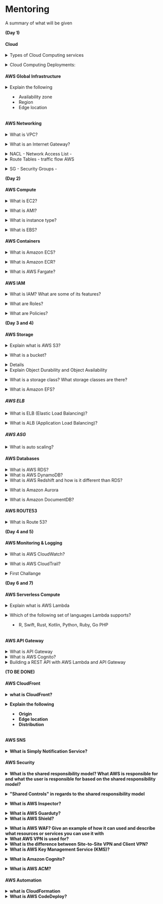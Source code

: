 # Mentoring


A summary of what will be given

<b>(Day 1)</b>

#### Cloud

<details>
<summary> Types of Cloud Computing services</summary><br><b>

1 - IAAS (Infrastructure as a service)<br><br>
  IaaS stands for Infrastructure-as-a-Service. It allows organizations to purchase resources like networking and storage on-demand instead of having to buy costly hardware. IaaS is highly scalable and offers businesses more flexibility than on-premise solutions.

  IaaS can be seen as the basic layer in cloud computing. The virtualized components available through the internet are equivalent to the servers and hardware companies would traditionally store in their building.

  1.1 - When to use IaaS?
  
  Organizations of all sizes can benefit from IaaS. Small companies who want to avoid purchasing hardware or don’t have the time, staff, or ability to host large data centers on-premise, as well as larger businesses who want to stay in control of their apps and only want to consume the resources they actually need. The scalability of IaaS is also great for companies that experience rapid growth.

  1.2 - IaaS delivery
  
  With IaaS, enterprises get a full cloud computing infrastructure including network, servers, operating system, and data centers/storage. Full access is granted through virtualization technology via dashboard or API. This way, clients have complete control over their computing infrastructure.

  The IaaS provider is responsible for managing and maintaining servers, hard drives, storage, and virtualization tools. However, applications, runtime, OS, middleware, and data still need to be managed by the client.

  1.3 - IaaS benefits
  * Flexibility: IaaS is more flexible than all the other cloud computing models.
  * Automation: With IaaS, you can easily automate the deployment of servers, storage, and networking.
  * Cost-reduction: IaaS lets you purchase resources on an as-needed basis, so you only pay for what you’re actually using.
  * Control: IaaS lets you retain complete control of your infrastructure.
  * Scalability: Since you’re only “renting” IT components, you can easily upscale or downscale your resources.

  1.4 - IaaS disadvantages
  * Legacy systems: Before migrating to the cloud, legacy apps might have to be enhanced for the new type of infrastructure.
  * Internal training: Staff might have to undergo additional training to effectively manage and monitor IaaS.
  * Security: While you are in control over your apps, data, middleware, and the OS platform, you are also responsible for mitigating new security threats.

  
  2 - PAAS (Platform as a Service)<br><br>
  PaaS stands for Platform-as-a-Service. The platform that can be accessed through the internet provides developers with a framework and tools to build apps and software that are tailored to the organization’s individual needs.

  PaaS can be seen as a scaled-down version of IaaS. Just like IaaS, the customers have access to servers and data centers which are maintained and managed by the third-party provider. However, they mainly use PaaS for building custom SaaS applications.

  2.1 - When to use PaaS?
  
  There are several situations when a Platform-as-a-Service would be a good idea. For example, if you have several developers working on the same development project, PaaS is a great way to streamline workflows.

  You can even include other vendors and stay flexible during the entire process. PaaS is also the way to go if your organization requires customized applications that need to be developed and deployed in a short amount of time.

  2.2 - PaaS delivery
  
  PaaS delivery can be compared to the way SaaS is delivered. The only difference is that customers don’t access online software, but an online platform for the creation of software. And since tools and environment are ready-to-use, software engineers and developers can concentrate on building applications without having to worry about other components like operation systems, storage, and infrastructure.

  2.3 - PaaS benefits
  * Cost-reduction: PaaS is a simple, cost-effective way to quickly develop and deploy new apps.
  * Scalability: PaaS service models can easily be adjusted to a developer’s needs.
  * Migration: With PaaS, it’s easy to migrate to a hybrid cloud model.
  * Less coding: Your developer teams have to do a lot less coding than before.
  * Freedom: PaaS frees up time as developers can customize apps without having to maintain the software.

  2.4 - PaaS disadvantages
  * Data security: Using third-party vendor-controlled servers means that there are various security risks to look out for.
  * Runtime issues: Some PaaS solutions are not optimized for the language or framework that your development teams are used to.
  * Integrations: You might encounter some challenges with integrating new applications as not every component of your legacy IT system is built for the cloud.
  * Limitations: Customized cloud operations tend to have automated workflows that might not be compatible with PaaS solutions, thus limiting operational capabilities for your end-user.
  
  
  3 - SAAS (Software as a Service)<br><br>
  SaaS stands for Software-as-a-Service. These entire cloud application services are the most common form of cloud computing. They are ready-to-use and often run directly through the client’s web browser, meaning there is no need for installations or downloads like it with on-prem solutions.

  SaaS is hosted on remote servers and fully managed, updated, and maintained by a third-party vendor. This results in less responsibility but also less control for the end-user.

  3.1 - When to use SaaS?
  
  SaaS is ideal for small companies or startups that don’t have the capacity to develop their own software applications. From e-commerce to short-term projects, SaaS is the quickest and easiest solution if you don’t need highly customized applications. SaaS is also a great option for applications that are not used very often, e.g. tax software.

  3.2 - SaaS delivery
  
  SaaS is delivered as a fully functional service and can be accessed remotely via any web browser, allowing clients to work from anywhere. The users connect to the app through a dashboard or API and rely on the SaaS provider when it comes to bug fixes, middleware, support, and any potential technical issues.

  3.3 - SaaS benefits
  * Cost-reduction: SaaS usually resides in a shared or multi-tenant environment. When managed correctly, the license costs are lower compared to traditional models.
  * Scalability: SaaS solutions are easy to scale up or down based on your specific needs.
  * Integration: Many SaaS solutions have integrations with other SaaS offerings, so you don’t have to buy another server or software.
  * Upgrades: With SaaS, you instantly benefit from new software releases and upgrades.
  * Ease of use: Without installation or download, SaaS is easy to use and comes with baked-in best practices.

  3.4 - SaaS disadvantages
  * Data security: Since large volumes of sensitive data are being exchanged with off-premise servers, security and compliance might be compromised.
  * Limited customization: SaaS only allows for minimal customization when it comes to features and capabilities.
  * Interoperability: It might be difficult to integrate SaaS with existing apps and services due to dependencies.
  * Less control: Users have very little control over functionalities, performance, downtime, or how their data is governed.
  * Wasted resources: With the ease of use and scalability SaaS provides, an organization's SaaS stack includes many overlapping, underutilized, or unused apps. The value of SaaS apps in the organization can drop without automated SaaS Management or SaaS optimization processes in place.  
  * Shadow IT: Employees often purchase or sign up for new SaaS without the knowledge of IT. Unmanaged SaaS apps could have potential security gaps.
 
</b></details>


<details>

<summary> Cloud Computing Deployments:</summary> <br><b>


  1 - Public - The public cloud refers to the cloud computing model in which IT services are delivered via the internet. As the most popular model of cloud computing services, the public cloud offers vast choices in terms of solutions and computing resources to address the growing needs of organizations of all sizes and verticals.
  
  1.1 - When to use the public cloud
  * Predictable computing needs, such as communication services for a specific number of users
  * Apps and services necessary to perform IT and business operations
  * Additional resource requirements to address varying peak demands
  * Software development and test environments
  
  1.2 - Advantages of public cloud
  * No CapEx. No investments required to deploy and maintain the IT infrastructure.
  * Technical agility. High scalability and flexibility to meet unpredictable workload demands.
  * Business focus. The reduced complexity and requirements on in-house IT expertise is minimized, as the cloud vendor is responsible for infrastructure management.
  * Affordability. Flexible pricing options based on different SLA offerings
  * Cost agility. The cost agility allows organizations to follow lean growth strategies and focus their investments on innovation projects

  1.3 - Drawbacks of public cloud
  * Lack of cost control. The total cost of ownership (TCO) can rise exponentially for large-scale usage, specifically for midsize to large enterprises.
  * Lack of security. Public cloud is the least secure, by nature, so it isn’t best for sensitive mission-critical IT workloads.
  * Minimal technical control. Low visibility and control into the infrastructure may not meet your compliance needs.
  
  
  2 - Private - The private cloud refers to any cloud solution dedicated for use by a single organization. In the private cloud, you’re not sharing cloud computing resources with any other organization. The data center resources may be located on-premise or operated by a third-party vendor off-site. The computing resources are isolated and delivered via a secure private network, and not shared with other customers.
  
  2.1 - When to use the private cloud
  * Highly regulated industries and government agencies
  * Sensitive data
  * Companies that require strong control and security over their IT workloads and the underlying infrastructure
  * Large enterprises that require advanced data center technologies to operate efficiently and cost-effectively
  * Organizations that can afford to invest in high performance and availability technologies

  2.2 - Advantages of private cloud
  * Exclusive environments. Dedicated and secure environments that cannot be accessed by other organizations.
  * Custom security. Compliance to stringent regulations as organizations can run protocols, configurations, and measures to customize security based on unique workload requirements
  * Scalability without tradeoffs. High scalability and efficiency to meet unpredictable demands without compromising on security and performance
  * Efficient performance. The private cloud is reliable for high SLA performance and efficiency.
  * Flexibility. The private cloud is flexible as you transform the infrastructure based on ever-changing business and IT needs of the organization.

  2.3 - Drawbacks of private cloud
  * Price. The private cloud is an expensive solution with a relatively high TCO compared to public cloud alternatives, especially for short-term use cases.
  * Mobile difficulty. Mobile users may have limited access to the private cloud considering the high security measures in place.
  * Scalability depends. The infrastructure may not offer high scalability to meet unpredictable demands if the cloud data center is limited to on-premise computing resources

  3 - Hybrid - The hybrid cloud is any cloud infrastructure environment that combines both public and private cloud solutions. The resources are typically orchestrated as an integrated infrastructure environment. Apps and data workloads can share the resources between public and private cloud deployment based on organizational business and technical policies around aspects like Security, Performance, Scalability, Cost and Efficiency.

  3.1 - When to use the hybrid cloud
  * Organizations serving multiple verticals facing different IT security, regulatory, and performance requirements
  * Optimizing cloud investments without compromising on the value that public or private cloud technologies can deliver
  * Improving security on existing cloud solutions such as SaaS offerings that must be delivered via secure private networks
  * Strategically approaching cloud investments to continuously switch and tradeoff between the best cloud service delivery model available in the market

  3.2 - Advantages of hybrid cloud
  * Policy-driven option. Flexible policy-driven deployment to distribute workloads across public and private infrastructure environments based on security, performance, and cost requirements.
  * Scale with security. Scalability of public cloud environments is achieved without exposing sensitive IT workloads to the inherent security risks.
  * Reliability. Distributing services across multiple data centers, some public, some private, results in maximum reliability.
  * Cost control. Improved security posture as sensitive IT workloads run on dedicated resources in private clouds while regular workloads are spread across inexpensive public cloud infrastructure to tradeoff for cost investments

  3.3 - Drawbacks of hybrid cloud
  * Price. Toggling between public and private can be hard to track, resulting in wasteful spending.
  * Management. Strong compatibility and integration is required between cloud infrastructure spanning different locations and categories. This is a limitation with public cloud deployments, for which organizations lack direct control over the infrastructure.
  * Added complexity. Additional infrastructure complexity is introduced as organizations operate and manage an evolving mix of private and public cloud architecture.
 
  </b></details>

#### AWS Global Infrastructure

<details>
<summary>Explain the following

  * Availability zone
  * Region
  * Edge location</summary><br><b>
AWS regions are data centers hosted across different geographical locations worldwide, each region is completely independent of one another.<br>

Within each region, there are multiple isolated locations known as Availability Zones. Multiple availability zones ensure high availability in case one of them goes down.<br>

Edge locations are basically content delivery network which caches data and insures lower latency and faster delivery to the users in any location. They are located in major cities in the world.
</b></details>

#### AWS Networking

<details>
<summary>What is VPC?</summary><br><b>

"A logically isolated section of the AWS cloud where you can launch AWS resources in a virtual network that you define"
Read more about it [here](https://aws.amazon.com/vpc).
</b></details>

<details>
<summary>What is an Internet Gateway?</summary><br><b>

"component that allows communication between instances in your VPC and the internet" (AWS docs).
Read more about it [here](https://docs.aws.amazon.com/vpc/latest/userguide/VPC_Internet_Gateway.html)
</b></details>

<details>
<summary>NACL - Network Access List -</summary><br><b>
 allow or deny traffic on the subnet level
</b></details>

<details>
<summary>Route Tables - traffic flow AWS </summary><br><b>

</b></details>

<details>
<summary>SG - Security Groups - </summary><br><b>
allow or deny traffic on the intance level
  
* NACL - security layer on the subnet level.
* Security Group - security layer on the instance level.

Read more about it [here](https://docs.aws.amazon.com/AWSEC2/latest/UserGuide/ec2-security-groups.html) and [here](https://docs.aws.amazon.com/vpc/latest/userguide/VPC_SecurityGroups.html)
</b></details>

<b>(Day 2)</b>

#### AWS Compute

<details>
<summary>What is EC2?</summary><br><b>

"a web service that provides secure, resizable compute capacity in the cloud".
Read more [here](https://aws.amazon.com/ec2)
</b></details>

<details>
<summary>What is AMI?</summary><br><b>

Amazon Machine Images is "An Amazon Machine Image (AMI) provides the information required to launch an instance".
Read more [here](https://docs.aws.amazon.com/AWSEC2/latest/UserGuide/AMIs.html)
</b></details>

<details>
<summary>What is instance type?</summary><br><b>

"the instance type that you specify determines the hardware of the host computer used for your instance"
Read more about instance types [here](https://docs.aws.amazon.com/AWSEC2/latest/UserGuide/instance-types.html)
</b></details>

<details>
<summary>What is EBS?</summary><br><b>

"provides block level storage volumes for use with EC2 instances. EBS volumes behave like raw, unformatted block devices."
More on EBS [here](https://docs.aws.amazon.com/AWSEC2/latest/UserGuide/AmazonEBS.html)
</b></details>

#### AWS Containers

<details>
<summary>What is Amazon ECS?</summary><br><b>

Amazon definition: "Amazon Elastic Container Service (Amazon ECS) is a fully managed container orchestration service. Customers such as Duolingo, Samsung, GE, and Cook Pad use ECS to run their most sensitive and mission critical applications because of its security, reliability, and scalability."

Learn more [here](https://aws.amazon.com/ecs)
</b></details>

<details>
<summary>What is Amazon ECR?</summary><br><b>

Amazon definition: "Amazon Elastic Container Registry (ECR) is a fully-managed Docker container registry that makes it easy for developers to store, manage, and deploy Docker container images."

Learn more [here](https://aws.amazon.com/ecr)
</b></details>

<details>
<summary>What is AWS Fargate?</summary><br><b>

Amazon definition: "AWS Fargate is a serverless compute engine for containers that works with both Amazon Elastic Container Service (ECS) and Amazon Elastic Kubernetes Service (EKS)."

Learn more [here](https://aws.amazon.com/fargate)
</b></details>

#### AWS IAM

<details>
<summary>What is IAM? What are some of its features?</summary><br><b>

Full explanation is [here](https://aws.amazon.com/iam)
In short: it's used for managing users, groups, access policies & roles
IAM configuration is defined globally and not per region
</b></details>

<details>
<summary>What are Roles?</summary><br><b>

A way for allowing a service of AWS to use another service of AWS. You assign roles to AWS resources.
For example, you can make use of a role which allows EC2 service to acesses s3 buckets (read and write).
</b></details>

<details>
<summary>What are Policies?</summary><br><b>

Policies documents used to give permissions as to what a user, group or role are able to do. Their format is JSON.
</b></details>

<b>(Day 3 and 4)</b>

#### AWS Storage
 
<details>
<summary>Explain what is AWS S3?</summary><br><b>

S3 stands for 3 S, Simple Storage Service.
S3 is a object storage service which is fast, scalable and durable. S3 enables customers to upload, download or store any file or object that is up to 5 TB in size.

More on S3 [here](https://aws.amazon.com/s3) 
</b></details>

<details>
<summary>What is a bucket?</summary><br><b>

An S3 bucket is a resource which is similar to folders in a file system and allows storing objects, which consist of data.
</b></details>

<details>
Explain the following:

  * Object Lifecycles - Transfer objects between storage classes based on defined rules of time periods
  * Object Sharing - Share objects via a URL link
  * Object Versioning - Manage multiple versions of an object
</b></details>

<details>
<summary>Explain Object Durability and Object Availability</summary><br><b>

Object Durability: The percent over a one-year time period that a file will not be lost
Object Availability: The percent over a one-year time period that a file will be accessible
</b></details>

<details>
<summary>What is a storage class? What storage classes are there?</summary><br><b>

Each object has a storage class assigned to, affecting its availability and durability. This also has effect on costs.
Storage classes offered today:
  * Standard:
    * Used for general, all-purpose storage (mostly storage that needs to be accessed frequently)
    * The most expensive storage class 
    * 11x9% durability
    * 2x9% availability
    * Default storage class

  * Standard-IA (Infrequent Access)
    * Long lived, infrequently accessed data but must be available the moment it's being accessed
    * 11x9% durability
    * 99.90% availability

  * One Zone-IA (Infrequent Access):
    * Long-lived, infrequently accessed, non-critical data
    * Less expensive than Standard and Standard-IA storage classes
    * 2x9% durability
    * 99.50% availability
    
  * Intelligent-Tiering:
    * Long-lived data with changing or unknown access patterns. Basically, In this class the data automatically moves to the class most suitable for you based on usage patterns
    * Price depends on the used class
    * 11x9% durability
    * 99.90% availability

  * Glacier: Archive data with retrieval time ranging from minutes to hours
  * Glacier Deep Archive: Archive data that rarely, if ever, needs to be accessed with retrieval times in hours
  * Both Glacier and Glacier Deep Archive are:
    * The most cheap storage classes
    * have 9x9% durability 

More on storage classes [here](https://aws.amazon.com/s3/storage-classes)

</b></details>

<details>
<summary>What is Amazon EFS?</summary><br><b>

Amazon definition: "Amazon Elastic File System (Amazon EFS) provides a simple, scalable, fully managed elastic NFS file system for use with AWS Cloud services and on-premises resources."

Learn more [here](https://aws.amazon.com/efs)
</b></details>

##### AWS ELB

<details>
<summary>What is ELB (Elastic Load Balancing)?</summary><br><b>

AWS definition: "Elastic Load Balancing automatically distributes incoming application traffic across multiple targets, such as Amazon EC2 instances, containers, IP addresses, and Lambda functions."

More on ELB [here](https://aws.amazon.com/elasticloadbalancing)
</b></details>

<details>
<summary>What is ALB (Application Load Balancing)?</summary><br><b>
</b></details>

##### AWS ASG

<details>
<summary>What is auto scaling?</summary><br><b>

AWS definition: "AWS Auto Scaling monitors your applications and automatically adjusts capacity to maintain steady, predictable performance at the lowest possible cost"

Read more about auto scaling [here](https://aws.amazon.com/autoscaling)
</b></details>

#### AWS Databases

<details>
<summary>What is AWS RDS?</summary><br><b>
</b></details>

<details>
<summary>What is AWS DynamoDB?</summary><br><b>
</b></details>


<details>
<summary>What is AWS Redshift and how is it different than RDS?</summary><br><b>

cloud data warehouse
</b></details>


<details>
<summary>What is Amazon Aurora</summary><br><b>

A MySQL & Postgresql based relational database. Also, the default database proposed for the user when using RDS for creating a database.
Great for use cases like two-tier web applications that has a MySQL or Postgresql database layer and you need automated backups for your application.
</b></details>

<details>
<summary>What is Amazon DocumentDB?</summary><br><b>

Amazon definition: "Amazon DocumentDB (with MongoDB compatibility) is a fast, scalable, highly available, and fully managed document database service that supports MongoDB workloads. As a document database, Amazon DocumentDB makes it easy to store, query, and index JSON data."

Learn more [here](https://aws.amazon.com/documentdb)
</b></details>

#### AWS ROUTE53

<details>
<summary>What is Route 53?</summary><br><b>

"Amazon Route 53 is a highly available and scalable cloud Domain Name System (DNS) web service"
Some of Route 53 features:
  * Register domain
  * DNS service - domain name translations
  * Health checks - verify your app is available

More on Route 53 [here](https://aws.amazon.com/route53)
</b></details>

<b>(Day 4 and 5)</b>

#### AWS Monitoring & Logging

<details>
<summary>What is AWS CloudWatch?</summary><br><b>

AWS definition: "Amazon CloudWatch is a monitoring and observability service..."

More on CloudWatch [here](https://aws.amazon.com/cloudwatch)
</b></details>

<details>
<summary>What is AWS CloudTrail?</summary><br><b>

AWS definition: "AWS CloudTrail is a service that enables governance, compliance, operational auditing, and risk auditing of your AWS account."

Read more on CloudTrail [here](https://aws.amazon.com/cloudtrail)
</b></details>


<details>
<summary>First Challange</summary><br><b>

→ Deploy Web Application in EC2.
Requirements:      
  - Create an Custom VPC (Network: "10.100.0.0/16")
  - Create an EC2 Instance inside this network 
  - Page returning describe-instances and describe-vpcs in a Table
  - Language:  Up to you
Ref.: https://docs.aws.amazon.com/AWSEC2/latest/APIReference/API_DescribeInstances.html
PS: If you are not a developer, in JSON format is fine (We're going to support you if you need it)
    If you judge it's too easy for you, Add AWS Cognito Authentication to the page

* DNX Foundation
  * https://modules.dnx.one/
 
</b></details>

<b>(Day 6 and 7)</b>

#### AWS Serverless Compute

<details>
<summary>Explain what is AWS Lambda</summary><br><b>

AWS definition: "AWS Lambda lets you run code without provisioning or managing servers. You pay only for the compute time you consume."

Read more on it [here](https://aws.amazon.com/lambda)
</b></details>

<details>
<summary>Which of the following set of languages Lambda supports?

 - R, Swift, Rust, Kotlin, Python, Ruby, Go PHP
</b>
</details>


#### AWS API Gateway 

<details>
<summary> What is API Gateway</summary><br><b>
</b></details>

<details>
<summary>What is AWS Cognito?</summary><br><b>
</b></details>

<details>
<summary>Building a REST API with AWS Lambda and API Gateway</summary><br><b
</b></details>

<b>(TO BE DONE)</b>

#### AWS CloudFront

<details>
<summary>what is CloudFront?</summary><br><b>

AWS definition: "Amazon CloudFront is a fast content delivery network (CDN) service that securely delivers data, videos, applications, and APIs to customers globally with low latency, high transfer speeds, all within a developer-friendly environment."

More on CloudFront [here](https://aws.amazon.com/cloudfront)
</b></details>

<details>
<summary>Explain the following

  * Origin
  * Edge location
  * Distribution</summary><br><b>
</b></details>

#### AWS SNS

<details>
<summary>What is Simply Notification Service?</summary><br><b>

AWS definition: "a highly available, durable, secure, fully managed pub/sub messaging service that enables you to decouple microservices, distributed systems, and serverless applications."

Read more about it [here](https://aws.amazon.com/sns)
</b></details>


#### AWS Security 

<details>
<summary>What is the shared responsibility model? What AWS is responsible for and what the user is responsible for based on the shared responsibility model?</summary><br><b>

The shared responsibility model defines what the customer is responsible for and what AWS is responsible for.

More on the shared responsibility model [here](https://aws.amazon.com/compliance/shared-responsibility-model)
</b></details>


<details>
<summary> "Shared Controls" in regards to the shared responsibility model</summary><br><b>

AWS definition: "apply to both the infrastructure layer and customer layers, but in completely separate contexts or perspectives. In a shared control, AWS provides the requirements for the infrastructure and the customer must provide their own control implementation within their use of AWS services"

Learn more about it [here](https://aws.amazon.com/compliance/shared-responsibility-model)
</b></details>


<details>
<summary>What is AWS Inspector?</summary><br><b>

AWS definition: "Amazon Inspector is an automated security assessment service that helps improve the security and compliance of applications deployed on AWS. Amazon Inspector automatically assesses applications for exposure, vulnerabilities, and deviations from best practices.""

Learn more [here](https://aws.amazon.com/inspector)
</b></details>

<details>
<summary>What is AWS Guarduty?</summary><br><b>
</b></details>

<details>
<summary>What is AWS Shield?</summary><br><b>

AWS definition: "AWS Shield is a managed Distributed Denial of Service (DDoS) protection service that safeguards applications running on AWS."
</b></details>

<details>
<summary>What is AWS WAF? Give an example of how it can used and describe what resources or services you can use it with</summary><br><b>
</b></details>

<details>
<summary>What AWS VPN is used for?</summary><br><b>
</b></details>

<details>
<summary>What is the difference between Site-to-Site VPN and Client VPN?</summary><br><b>
</b></details>


<details>
<summary>What is AWS Key Management Service (KMS)?</summary><br><b>

AWS definition: "KMS makes it easy for you to create and manage cryptographic keys and control their use across a wide range of AWS services and in your applications."
More on KMS [here](https://aws.amazon.com/kms)
</b></details>


<details>
<summary>What is Amazon Cognito?</summary><br><b>

Amazon definition: "Amazon Cognito handles user authentication and authorization for your web and mobile apps."

Learn more [here](https://docs.aws.amazon.com/cognito/index.html)
</b></details>

<details>
<summary>What is AWS ACM?</summary><br><b>

Amazon definition: "AWS Certificate Manager is a service that lets you easily provision, manage, and deploy public and private Secure Sockets Layer/Transport Layer Security (SSL/TLS) certificates for use with AWS services and your internal connected resources."

Learn more [here](https://aws.amazon.com/certificate-manager)
</b></details>

#### AWS Automation

<details>
<summary> what is CloudFormation</summary><br><b>
</b></details>

<details>
<summary>What is AWS CodeDeploy?</summary><br><b>

Amazon definition: "AWS CodeDeploy is a fully managed deployment service that automates software deployments to a variety of compute services such as Amazon EC2, AWS Fargate, AWS Lambda, and your on-premises servers."

Learn more [here](https://aws.amazon.com/codedeploy)
</b></details>

